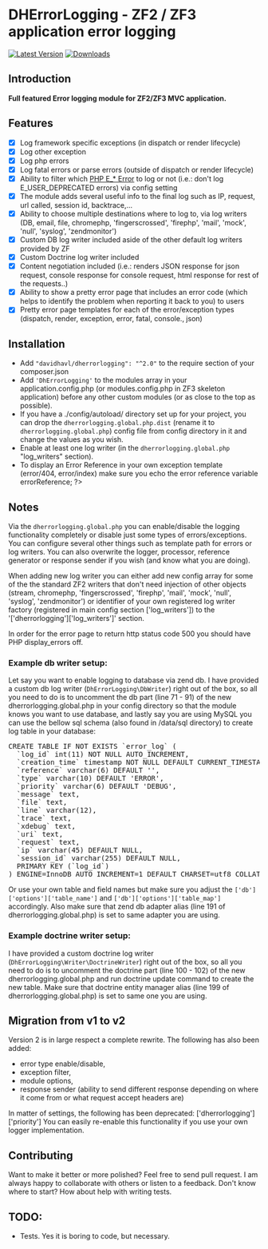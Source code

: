 
DHErrorLogging - ZF2 / ZF3 application error logging
=============================

[![Latest Version](https://img.shields.io/github/release/DavidHavl/DhErrorLogging.svg?style=flat-square)](https://github.com/DavidHavl/DhErrorLogging/releases)
[![Downloads](https://img.shields.io/packagist/dt/davidhavl/dherrorlogging.svg?style=flat-square)](https://packagist.org/packages/davidhavl/dherrorlogging)

## Introduction

**Full featured Error logging module for ZF2/ZF3 MVC application.**

## Features
- [x] Log framework specific exceptions (in dispatch or render lifecycle)
- [x] Log other exception
- [x] Log php errors
- [x] Log fatal errors or parse errors (outside of dispatch or render lifecycle)
- [x] Ability to filter which [PHP E_* Error](http://www.php.net/manual/en/errorfunc.constants.php) to log or not (i.e.: don't log E_USER_DEPRECATED errors) via config setting
- [x] The module adds several useful info to the final log such as IP, request, url called, session id, backtrace,...
- [x] Ability to choose multiple destinations where to log to, via log writers (DB, email, file, chromephp, 'fingerscrossed', 'firephp', 'mail', 'mock', 'null', 'syslog', 'zendmonitor') 
- [x] Custom DB log writer included aside of the other default log writers provided by ZF
- [x] Custom Doctrine log writer included
- [x] Content negotiation included (i.e.: renders JSON response for json request, console response for console request, html response for rest of the requests..) 
- [x] Ability to show a pretty error page that includes an error code (which helps to identify the problem when reporting it back to you) to users 
- [x] Pretty error page templates for each of the error/exception types (dispatch, render, exception, error, fatal, console., json)

## Installation

- Add ```"davidhavl/dherrorlogging": "^2.0"``` to the require section of your composer.json
- Add ```'DhErrorLogging'``` to the modules array in your application.config.php (or modules.config.php in ZF3 skeleton application) before any other custom modules (or as close to the top as possible).
- If you have a ./config/autoload/ directory set up for your project, you can drop the `dherrorlogging.global.php.dist` (rename it to `dherrorlogging.global.php`) config file from config directory in it and change the values as you wish.
- Enable at least one log writer (in the `dherrorlogging.global.php` "log_writers" section).
- To display an Error Reference in your own exception template (error/404, error/index) make sure you echo the error reference variable <?php echo $this->errorReference; ?>

## Notes
Via the `dherrorlogging.global.php` you can enable/disable the logging functionality completely or disable just some types of errors/exceptions.
You can configure several other things such as template path for errors or log writers.
You can also overwrite the logger, processor, reference generator or response sender if you wish (and know what you are doing).

When adding new log writer you can either add new config array for some of the the standard ZF2 writers that don't need injection of other objects (stream, chromephp, 'fingerscrossed', 'firephp', 'mail', 'mock', 'null', 'syslog', 'zendmonitor')
or identifier of your own registered log writer factory (registered in main config section ['log_writers']) to the '['dherrorlogging']['log_writers']' section.

In order for the error page to return http status code 500 you should have PHP display_errors off.

### Example db writer setup:
Let say you want to enable logging to database via zend db. I have provided a custom db log writer (`DhErrorLogging\DbWriter`) right out of the box, so all you need to do is to uncomment the db part (line 71 - 91) of the new dherrorlogging.global.php in your config directory so that the module knows you want to use database,
and lastly say you are using MySQL you can use the bellow sql schema (also found in /data/sql directory) to create log table in your database:
<pre>
CREATE TABLE IF NOT EXISTS `error_log` (
  `log_id` int(11) NOT NULL AUTO_INCREMENT,
  `creation_time` timestamp NOT NULL DEFAULT CURRENT_TIMESTAMP,
  `reference` varchar(6) DEFAULT '',
  `type` varchar(10) DEFAULT 'ERROR',
  `priority` varchar(6) DEFAULT 'DEBUG',
  `message` text,
  `file` text,
  `line` varchar(12),
  `trace` text,
  `xdebug` text,
  `uri` text,
  `request` text,
  `ip` varchar(45) DEFAULT NULL,
  `session_id` varchar(255) DEFAULT NULL,
  PRIMARY KEY (`log_id`)
) ENGINE=InnoDB AUTO_INCREMENT=1 DEFAULT CHARSET=utf8 COLLATE=utf8_unicode_ci;
</pre>
Or use your own table and field names but make sure you adjust the `['db']['options']['table_name']` and `['db']['options']['table_map']` accordingly.
Also make sure that zend db adapter alias (line 191 of dherrorlogging.global.php) is set to same adapter you are using.

### Example doctrine writer setup:
I have provided a custom doctrine log writer (`DhErrorLogging\Writer\DoctrineWriter`) right out of the box, so all you need to do is to uncomment the doctrine part (line 100 - 102) of the new dherrorlogging.global.php and run doctrine update command to create the new table. Make sure that doctrine entity manager alias (line 199 of dherrorlogging.global.php) is set to same one you are using.

## Migration from v1 to v2
Version 2 is in large respect a complete rewrite.
The following has also been added: 
- error type enable/disable,
- exception filter,
- module options,
- response sender (ability to send different response depending on where it come from or what request accept headers are)


In matter of settings, the following has been deprecated:
['dherrorlogging']['priority']
You can easily re-enable this functionality if you use your own logger implementation.


## Contributing

Want to make it better or more polished? Feel free to send pull request. I am always happy to collaborate with others or listen to a feedback. 
Don't know where to start? How about help with writing tests.

## TODO:
- Tests. Yes it is boring to code, but necessary.
